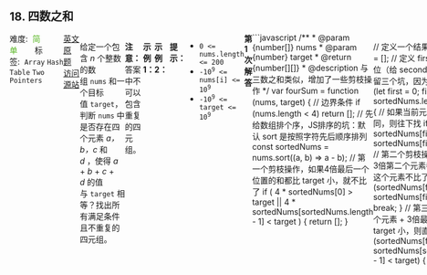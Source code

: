 <div style="font-size: 20px; margin-bottom: 15px; font-weight: bold;">18. 四数之和</div>
<div style="display: flex; font-size: 14px; justify-content: space-between;"><div><span style="margin-right: 30px;">难度:&nbsp;&nbsp;<label style="color: rgb(90, 183, 38);">简单</label></span><span style="margin-right: 30px;">标签:&nbsp;&nbsp;<code>Array</code>&nbsp;<code>Hash Table</code>&nbsp;<code>Two Pointers</code></span></div><div><span style="margin-right: 15px;"><a href="https://leetcode.com/problems/4sum/">英文原题</a></span><span><a href="https://leetcode-cn.com/problems/4sum/">访问源站</a></span></div>
<hr style="height: 1px; margin: 1em 0px;" />
<p>给定一个包含 <em>n</em> 个整数的数组 <code>nums</code> 和一个目标值 <code>target</code>，判断 <code>nums</code> 中是否存在四个元素 <em>a，</em><em>b，c</em> 和 <em>d</em> ，使得 <em>a</em> + <em>b</em> + <em>c</em> + <em>d</em> 的值与 <code>target</code> 相等？找出所有满足条件且不重复的四元组。</p>

<p><strong>注意：</strong>答案中不可以包含重复的四元组。</p>

<p> </p>

<p><strong>示例 1：</strong></p>

<pre>
<strong>输入：</strong>nums = [1,0,-1,0,-2,2], target = 0
<strong>输出：</strong>[[-2,-1,1,2],[-2,0,0,2],[-1,0,0,1]]
</pre>

<p><strong>示例 2：</strong></p>

<pre>
<strong>输入：</strong>nums = [], target = 0
<strong>输出：</strong>[]
</pre>

<p> </p>

<p><strong>提示：</strong></p>

<ul>
	<li><code>0 <= nums.length <= 200</code></li>
	<li><code>-10<sup>9</sup> <= nums[i] <= 10<sup>9</sup></code></li>
	<li><code>-10<sup>9</sup> <= target <= 10<sup>9</sup></code></li>
</ul>

<hr style="height: 1px; margin: 1em 0px;" />
<strong>第1次解答</strong>
```javascript
/**
 * @param {number[]} nums
 * @param {number} target
 * @return {number[][]}
 * @description 与三数之和类似，增加了一些剪枝操作
 */
var fourSum = function (nums, target) {
  // 边界条件
  if (nums.length < 4) return [];
  // 先给数组排个序，JS排序的坑：默认 sort 是按照字符先后顺序排列
  const sortedNums = nums.sort((a, b) => a - b);
  // 第一个剪枝操作，如果4倍最后一个位置的和都比 target 小，就不比了
  if (
    4 * sortedNums[0] > target ||
    4 * sortedNums[sortedNums.length - 1] < target
  ) {
    return [];
  }

  // 定义一个结果集
  const results = [];
  // 定义 first 从 0 到 长度前3位（给 second 和 third 和 four 留三个坑，因为不允许重复）
  for (let first = 0; first < sortedNums.length - 3; first++) {
    // 如果当前元素和上一个元素相同，则往下找
    if (first > 0 && sortedNums[first] === sortedNums[first - 1]) continue;
    // 第二个剪枝操作，第一个元素 + 3倍第二个元素都比 target 大，则这个元素不比了
    if (sortedNums[first] + 3 * sortedNums[first + 1] > target) {
      break;
    }
    // 第三个剪枝操作，第一个元素 + 3倍最后一个元素都比 target 小，则直接走下一个循环
    if (sortedNums[first] + 3 * sortedNums[sortedNums.length - 1] < target) {
      continue;
    }

    // 同 first ，区别是 second 起点是 first 的下一个元素
    for (let second = first + 1; second < sortedNums.length - 2; second++) {
      // 如果当前元素和上一个元素相同，则往下找
      if (second > first + 1 && sortedNums[second] === sortedNums[second - 1])
        continue;
      // 第四个剪枝操作，第一个元素 + 第二个元素 + 2倍最后一个元素都比 target 小，则直接走下一个循环
      if (
        sortedNums[first] +
          sortedNums[second] +
          2 * sortedNums[sortedNums.length - 1] <
        target
      ) {
        continue;
      }

      // 计算最后两个元素之和的目标值
      const newTarget = target - sortedNums[first] - sortedNums[second];
      // 第三个起点为 second + 1
      let third = second + 1;
      // 第四个起点为数组最后一位
      let four = sortedNums.length - 1;
      // 此处同三数之和
      while (third < four) {
        if (sortedNums[third] + sortedNums[four] === newTarget) {
          results.push([
            sortedNums[first],
            sortedNums[second],
            sortedNums[third],
            sortedNums[four],
          ]);
          third++;
          four--;
          while (third < four && sortedNums[third] === sortedNums[third - 1]) {
            third++;
          }
          while (third < four && sortedNums[four] === sortedNums[four + 1]) {
            four--;
          }
        } else if (sortedNums[third] + sortedNums[four] < newTarget) third++;
        else four--;
      }
    }
  }
  
  return results;
};
```